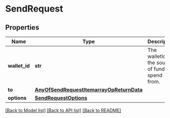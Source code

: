 # SendRequest

## Properties
Name | Type | Description | Notes
------------ | ------------- | ------------- | -------------
**wallet_id** | **str** | The walletId of the source of funds to spend from.  | [optional] 
**to** | [**AnyOfSendRequestItemarrayOpReturnData**](AnyOfSendRequestItemarrayOpReturnData.md) |  | [optional] 
**options** | [**SendRequestOptions**](SendRequestOptions.md) |  | [optional] 

[[Back to Model list]](../README.md#documentation-for-models) [[Back to API list]](../README.md#documentation-for-api-endpoints) [[Back to README]](../README.md)


